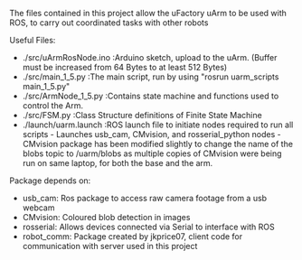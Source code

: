 The files contained in this project allow the uFactory uArm to be used with ROS, to carry out coordinated tasks with other robots

Useful Files:
  - ./src/uArmRosNode.ino  :Arduino sketch, upload to the uArm. (Buffer must be increased from 64 Bytes to at least 512 Bytes)
  - ./src/main_1_5.py      :The main script, run by using "rosrun uarm_scripts main_1_5.py"
  - ./src/ArmNode_1_5.py   :Contains state machine and functions used to control the Arm.
  - ./src/FSM.py           :Class Structure definitions of Finite State Machine
  - ./launch/uarm.launch   :ROS launch file to initiate nodes required to run all scripts
                           - Launches usb_cam, CMvision, and rosserial_python nodes
                           - CMvision package has been modified slightly to change the name of the blobs topic to /uarm/blobs
                             as multiple copies of CMvision were being run on same laptop, for both the base and the arm.


Package depends on:
  - usb_cam: Ros package to access raw camera footage from a usb webcam
  - CMvision: Coloured blob detection in images
  - rosserial: Allows devices connected via Serial to interface with ROS
  - robot_comm: Package created by jkprice07, client code for communication with server used in this project